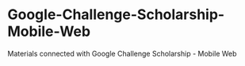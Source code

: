 # Google-Challenge-Scholarship-Mobile-Web
Materials connected with Google Challenge Scholarship - Mobile Web
